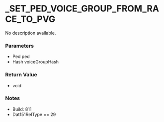 # _SET_PED_VOICE_GROUP_FROM_RACE_TO_PVG

No description available.

### Parameters
* Ped ped
* Hash voiceGroupHash

### Return Value
* void

### Notes
* Build: 811
* Dat151RelType == 29

